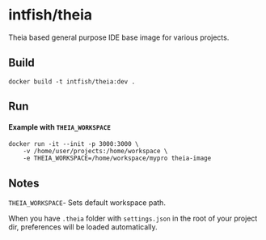 # intfish/theia

Theia based general purpose IDE base image for various projects.

## Build

`docker build -t intfish/theia:dev .`

## Run
#### Example with `THEIA_WORKSPACE`
```
docker run -it --init -p 3000:3000 \
    -v /home/user/projects:/home/workspace \
    -e THEIA_WORKSPACE=/home/workspace/mypro theia-image
```

## Notes
`THEIA_WORKSPACE`- Sets default workspace path.

When you have `.theia` folder with `settings.json` in the root of your project dir, preferences will be loaded automatically.
